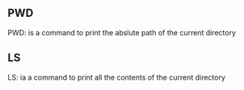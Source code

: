 ## PWD
PWD: is a command to print the abslute path of the current directory

## LS
LS: ia a command to print all the contents of the current directory
